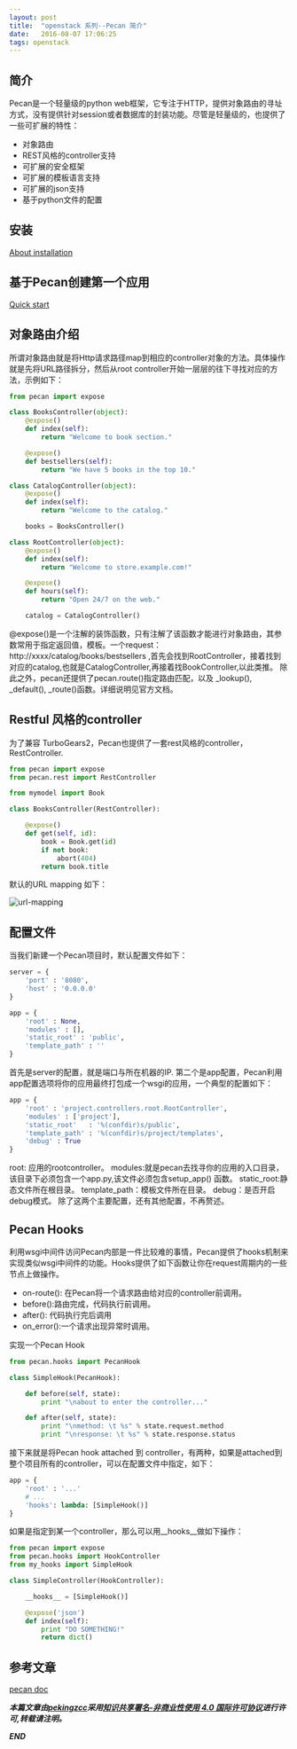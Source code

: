 ```yaml
---
layout: post
title:  "openstack 系列--Pecan 简介"
date:   2016-08-07 17:06:25
tags: openstack
---
```



## 简介
Pecan是一个轻量级的python web框架，它专注于HTTP，提供对象路由的寻址方式，没有提供针对session或者数据库的封装功能。尽管是轻量级的，也提供了一些可扩展的特性：

- 对象路由
- REST风格的controller支持
- 可扩展的安全框架
- 可扩展的模板语言支持
- 可扩展的json支持
- 基于python文件的配置

## 安装
[About installation](http://pecan.readthedocs.io/en/latest/installation.html)

## 基于Pecan创建第一个应用
[Quick start](http://pecan.readthedocs.io/en/latest/quick_start.html)

## 对象路由介绍

所谓对象路由就是将Http请求路径map到相应的controller对象的方法。具体操作就是先将URL路径拆分，然后从root controller开始一层层的往下寻找对应的方法，示例如下：

```python
from pecan import expose

class BooksController(object):
    @expose()
    def index(self):
        return "Welcome to book section."

    @expose()
    def bestsellers(self):
        return "We have 5 books in the top 10."

class CatalogController(object):
    @expose()
    def index(self):
        return "Welcome to the catalog."

    books = BooksController()

class RootController(object):
    @expose()
    def index(self):
        return "Welcome to store.example.com!"

    @expose()
    def hours(self):
        return "Open 24/7 on the web."

    catalog = CatalogController()
```

@expose()是一个注解的装饰函数，只有注解了该函数才能进行对象路由，其参数常用于指定返回值，模板。一个request：http://xxxx/catalog/books/bestsellers ,首先会找到RootController，接着找到对应的catalog,也就是CatalogController,再接着找BookController,以此类推。
除此之外，pecan还提供了pecan.route()指定路由匹配，以及 _lookup(), _default(),  _route()函数。详细说明见官方文档。

## Restful 风格的controller

为了兼容 TurboGears2，Pecan也提供了一套rest风格的controller，RestController.

```python
from pecan import expose
from pecan.rest import RestController

from mymodel import Book

class BooksController(RestController):

    @expose()
    def get(self, id):
        book = Book.get(id)
        if not book:
            abort(404)
        return book.title
```

默认的URL mapping 如下：

![url-mapping](https://raw.githubusercontent.com/zhangchenchen/zhangchenchen.github.io/hexo/images/pecan-restcontroller-url-mapping.jpg)


## 配置文件

当我们新建一个Pecan项目时，默认配置文件如下：

```python
server = {
    'port' : '8080',
    'host' : '0.0.0.0'
}

app = {
    'root' : None,
    'modules' : [],
    'static_root' : 'public',
    'template_path' : ''
}
```

首先是server的配置，就是端口与所在机器的IP.
第二个是app配置，Pecan利用app配置选项将你的应用最终打包成一个wsgi的应用，一个典型的配置如下：

```python
app = {
    'root' : 'project.controllers.root.RootController',
    'modules' : ['project'],
    'static_root'   : '%(confdir)s/public',
    'template_path' : '%(confdir)s/project/templates',
    'debug' : True
}
```

root: 应用的rootcontroller。
modules:就是pecan去找寻你的应用的入口目录，该目录下必须包含一个app.py,该文件必须包含setup_app() 函数。
static_root:静态文件所在根目录。
template_path：模板文件所在目录。
debug：是否开启debug模式。
除了这两个主要配置，还有其他配置，不再赘述。


## Pecan Hooks

利用wsgi中间件访问Pecan内部是一件比较难的事情，Pecan提供了hooks机制来实现类似wsgi中间件的功能。Hooks提供了如下函数让你在request周期内的一些节点上做操作。

- on-route(): 在Pecan将一个请求路由给对应的controller前调用。
- before():路由完成，代码执行前调用。
- after(): 代码执行完后调用
- on_error():一个请求出现异常时调用。

实现一个Pecan Hook

```python
from pecan.hooks import PecanHook

class SimpleHook(PecanHook):

    def before(self, state):
        print "\nabout to enter the controller..."

    def after(self, state):
        print "\nmethod: \t %s" % state.request.method
        print "\nresponse: \t %s" % state.response.status
```

接下来就是将Pecan hook attached 到 controller，有两种，如果是attached到整个项目所有的controller，可以在配置文件中指定，如下：

```python
app = {
    'root' : '...'
    # ...
    'hooks': lambda: [SimpleHook()]
}
```

如果是指定到某一个controller，那么可以用__hooks__做如下操作：

```python
from pecan import expose
from pecan.hooks import HookController
from my_hooks import SimpleHook

class SimpleController(HookController):

    __hooks__ = [SimpleHook()]

    @expose('json')
    def index(self):
        print "DO SOMETHING!"
        return dict()
```

## 参考文章

[pecan doc](http://pecan.readthedocs.io/en/latest/index.html)



***本篇文章由[pekingzcc](https://zhangchenchen.github.io/)采用[知识共享署名-非商业性使用 4.0 国际许可协议](https://creativecommons.org/licenses/by-nc-sa/4.0/)进行许可,转载请注明。***


 ***END***
